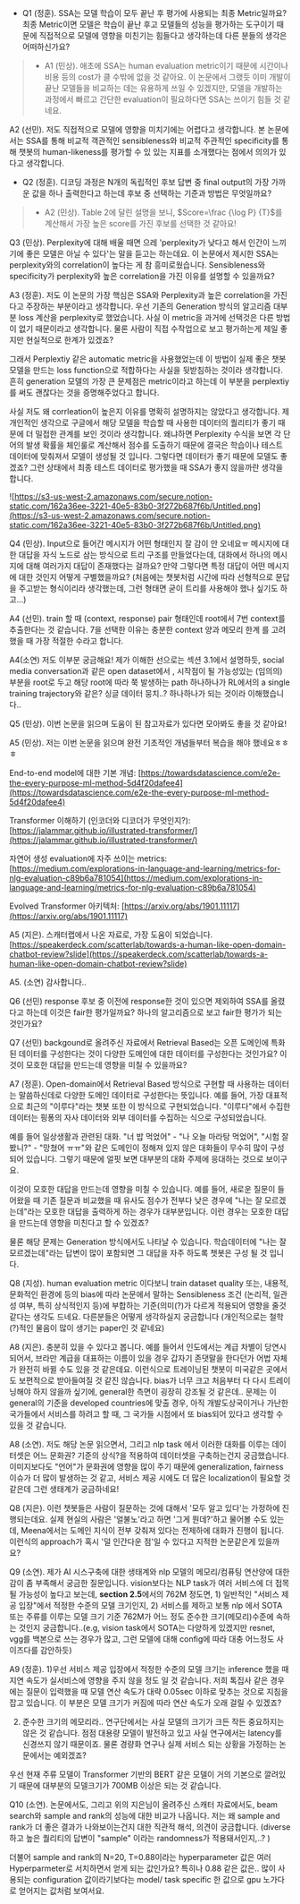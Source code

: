 - Q1 (정훈). SSA는 모델 학습이 모두 끝난 후 평가에 사용되는 최종 Metric일까요?  
최종 Metric이면 모델은 학습이 끝난 후고 모델들의 성능을 평가하는 도구이기 때문에 직접적으로 모델에 영향을 미친기는 힘들다고 생각하는데 다른 분들의 생각은 어떠하신가요?

>- A1 (민상). 애초에 SSA는 human evaluation metric이기 때문에 시간이나 비용 등의 cost가 클 수밖에 없을 것 같아요. 
>이 논문에서 그랬듯 이미 개발이 끝난 모델들을 비교하는 데는 유용하게 쓰일 수 있겠지만, 모델을 개발하는 과정에서 빠르고 간단한 evaluation이 필요하다면 SSA는 쓰이기 힘들 것 같네요.

A2 (선민). 저도 직접적으로 모델에 영향을 미치기에는 어렵다고 생각합니다. 본 논문에서는 SSA를 통해 비교적 객관적인 sensibleness와 비교적 주관적인 specificity를 통해 챗봇의 human-likeness를 평가할 수 있 있는 지표를 소개했다는 점에서 의의가 있다고 생각합니다.

- Q2 (정훈). 디코딩 과정은 N개의 독립적인 후보 답변 중 final output의 가장 가까운 값을 하나 출력한다고 하는데 후보 중 선택하는 기준과 방법은 무엇일까요?
>- A2 (민상). Table 2에 달린 설명을 보니, $Score=\frac {\log P} {T}$를 계산해서 가장 높은 score를 가진 후보를 선택한 것 같아요!

Q3 (민상). Perplexity에 대해 배울 때면 으레 'perplexity가 낮다고 해서 인간이 느끼기에 좋은 모델은 아닐 수 있다'는 말을 듣고는 하는데요. 이 논문에서 제시한 SSA는 perplexity와의 correlation이 높다는 게 참 흥미로웠습니다. Sensibleness와 specificity가 perplexity와 높은 correlation을 가진 이유를 설명할 수 있을까요?

A3 (정훈). 저도 이 논문의 가장 핵심은 SSA와 Perplexity과 높은 correlation을 가진다고 주장하는 부분이라고 생각합니다. 우선 기존의 Generation 방식의 알고리즘 대부분 loss 계산을 perplexity로 했었습니다. 사실 이 metric을 과거에 선택것은 다른 방법이 없기 때문이라고 생각합니다. 물론 사람이 직접 수작업으로 보고 평가하는게 제일 좋지만 현실적으로 한계가 있겠죠?

그래서 Perplextiy 같은 automatic metric을 사용했었는데 이 방법이 실제 좋은 챗봇 모델을 만드는 loss function으로 적합하다는 사실을 뒷받침하는 것이라 생각합니다. 흔히 generation 모델의 가장 큰 문제점은 metric이라고 하는데 이 부분을 perplextiy를 써도 괜찮다는 것을 증명해주었다고 합니다.

사실 저도 왜 corrleation이 높은지 이유를 명확히 설명하지는 않았다고 생각합니다. 제 개인적인 생각으로 구글에서 해당 모델을 학습할 때 사용한 데이터의 퀄리티가 좋기 때문에 더 밀접한 관계를 보인 것이라 생각합니다. 왜냐하면 Perplexity 수식을 보면 각 단어의 발생 확률을 체인룰로 계산해서 점수를 도출하기 때문에 결국은 학습이나 테스트 데이터에 맞춰져서 모델이 생성될 것 입니다. 그렇다면 데이터가 좋기 때문에 모델도 좋겠죠? 그런 상태에서 최종 테스트 데이터로 평가했을 때 SSA가 좋지 않을까란 생각을 합니다. 

![https://s3-us-west-2.amazonaws.com/secure.notion-static.com/162a36ee-3221-40e5-83b0-3f272b687f6b/Untitled.png](https://s3-us-west-2.amazonaws.com/secure.notion-static.com/162a36ee-3221-40e5-83b0-3f272b687f6b/Untitled.png)

Q4 (민상). Input으로 들어간 메시지가 어떤 형태인지 잘 감이 안 오네요ㅠ 메시지에 대한 대답을 자식 노드로 삼는 방식으로 트리 구조를 만들었다는데, 대화에서 하나의 메시지에 대해 여러가지 대답이 존재했다는 걸까요? 만약 그렇다면 특정 대답이 어떤 메시지에 대한 것인지 어떻게 구별했을까요? (처음에는 챗봇처럼 시간에 따라 선형적으로 문답을 주고받는 형식이리라 생각했는데, 그런 형태면 굳이 트리를 사용해야 했나 싶기도 하고...)

A4 (선민). train 할 때 (context, response) pair 형태인데 root에서 7번 context를 추출한다는 것 같습니다. 7을 선택한 이유는 충분한 context 양과 메모리 한계 를 고려했을 때 가장 적절한 수라고 합니다.

A4(소연) 저도 이부분 궁금해요! 제가 이해한 선으로는 섹션 3.1에서 설명하듯, social media conversation과 같은 open dataset에서 , 시작점이 될 가능성있는 (임의의) 부분을 root로 두고 해당 root에 따라 쭉 발생하는 path 하나하나가 RL에서의 a single training trajectory와 같은? 싱글 데이터 뭉치..? 하나하나가 되는 것이라 이해했습니다..

Q5 (민상). 이번 논문을 읽으며 도움이 된 참고자료가 있다면 모아봐도 좋을 것 같아요!

A5 (민상). 저는 이번 논문을 읽으며 완전 기초적인 개념들부터 복습을 해야 했네요ㅎㅎㅎ

End-to-end model에 대한 기본 개념: [https://towardsdatascience.com/e2e-the-every-purpose-ml-method-5d4f20dafee4](https://towardsdatascience.com/e2e-the-every-purpose-ml-method-5d4f20dafee4)

Transformer 이해하기 (인코더와 디코더가 무엇인지?): [https://jalammar.github.io/illustrated-transformer/](https://jalammar.github.io/illustrated-transformer/)

자연어 생성 evaluation에 자주 쓰이는 metrics: [https://medium.com/explorations-in-language-and-learning/metrics-for-nlg-evaluation-c89b6a781054](https://medium.com/explorations-in-language-and-learning/metrics-for-nlg-evaluation-c89b6a781054)

Evolved Transformer 아키텍처: [https://arxiv.org/abs/1901.11117](https://arxiv.org/abs/1901.11117)

A5 (지은). 스캐터랩에서 나온 자료로, 가장 도움이 되었습니다. [https://speakerdeck.com/scatterlab/towards-a-human-like-open-domain-chatbot-review?slide](https://speakerdeck.com/scatterlab/towards-a-human-like-open-domain-chatbot-review?slide)

A5. (소연) 감사합니다..

Q6 (선민) response 후보 중 이전에 response한 것이 있으면 제외하여 SSA를 올렸다고 하는데 이것은 fair한 평가일까요? 하나의 알고리즘으로 보고 fair한 평가가 되는 것인가요? 

Q7 (선민) backgound로 올려주신 자료에서 Retrieval Based는 오픈 도메인에 특화된 데이터를 구성한다는 것이 다양한 도메인에 대한 데이터를 구성한다는 것인가요? 이것이 모호한 대답을 만드는데 영향을 미칠 수 있을까요? 

A7 (정훈). Open-domain에서 Retrieval Based 방식으로 구현할 때 사용하는 데이터는 말씀하신데로 다양한 도메인 데이터로 구성한다는 뜻입니다. 예를 들어, 가장 대표적으로 최근의 "이루다"라는 챗봇 또한 이 방식으로 구현되었습니다. "이루다"에서 수집한 데이터는 핑퐁의 자사 데이터와 외부 데이터를 수집하는 식으로 구성되었습니다. 

예를 들어 일상생활과 관련된 대화. "너 밥 먹었어" - "나 오늘 마라탕 먹었어", "시험 잘 봤니?" - "망쳤어 ㅠㅠ"와 같은 도메인이 정해져 있지 않은 대화들이 무수히 많이 구성되어 있습니다. 그렇기 때문에 얼핏 보면 대부분의 대화 주제에 응대하는 것으로 보이구요.

이것이 모호한 대답을 만드는데 영향을 미칠 수 있습니다. 예를 들어, 새로운 질문이 들어왔을 때 기존 질문과 비교했을 때 유사도 점수가 전부다 낮은 경우에 "나는 잘 모르겠는데"라는 모호한 대답을 출력하게 하는 경우가 대부분입니다. 이런 경우는 모호한 대답을 만드는데 영향을 미친다고 할 수 있겠죠?

물론 해당 문제는 Generation 방식에서도 나타날 수 있습니다. 학습데이터에 "나는 잘 모르겠는데"라는 답변이 많이 포함되면 그 대답을 자주 하도록 챗봇은 구성 될 것 입니다.

 

Q8 (지성).  human evaluation metric 이다보니 train dataset quality 또는, 내용적, 문화적인 환경에 등의 bias에 따라 논문에서 말하는 Sensibleness 조건 (논리적, 일관성 여부, 특히 상식적인지 등)에 부합하는 기준(의미(?)가 다르게 적용되어 영향을 줄것 같다는 생각도 드네요. 다른분들은 어떻게 생각하실지 궁금합니다 (개인적으로는 철학(?)적인 물음이 많이 생기는 paper인 것 같네요)  

A8 (지은).  충분히 있을 수 있다고 봅니다. 예를 들어서 인도에서는 계급 차별이 당연시 되어서, 브라만 계급을 대표하는 이름이 있을 경우 갑자기 존댓말을 한다던가 어법 자체가 완전히 바뀔 수도 있을 것 같은데요. 이런식으로 트레이닝된 챗봇이 미국같은 곳에서도 보편적으로 받아들여질 것 같진 않습니다. bias가 너무 크고 처음부터 다 다시 트레이닝해야 하지 않을까 싶기에, general한 측면이 굉장히 강조될 것 같은데.. 문제는 이 general의 기준을 developed countries에 맞출 경우, 아직 개발도상국이거나 가난한 국가들에서 서비스를 하려고 할 때, 그 국가들 시점에서 또 bias되어 있다고 생각할 수 있을 것 같습니다. 

A8 (소연). 저도 해당 논문 읽으면서, 그리고 nlp task 에서 이러한 대화를 이루는 데이터셋은 어느 문화권? 기준의 상식?을 적용하여 데이터셋을 구축하는건지 궁금했습니다. 이미지보다도 "언어"가 문화권에 영향을 많이 주기 때문에 generalization, fairness 이슈가 더 많이 발생하는 것 같고, 서비스 제공 시에도 더 많은 localization이 필요할 것같은데 그런 생태계가 궁금하네요!

Q8 (지은).  이런 챗봇들은 사람이 질문하는 것에 대해서 '모두 알고 있다'는 가정하에 진행되는데요. 실제 현실의 사람은 '얼불노'라고 하면 '그게 뭔데?'하고 물어볼 수도 있는데, Meena에서는 도메인 지식이 전부 갖춰져 있다는 전제하에 대화가 진행이 됩니다. 이런식의 approach가 혹시 '덜 인간다운 점'일 수 있다고 지적한 논문같은게 있을까요?

Q9 (소연).  제가 AI 시스구축에 대한 생태계와 nlp 모델의 메모리/컴퓨팅 연산양에 대한 감이 좀 부족해서 궁금한 질문입니다. vision보다는 NLP task가 여러 서비스에 더 접목될 가능성이 높다고 보는데, **section 2.5**에서의 762M 정도면, 1) 일반적인 "서비스 제공 입장"에서 적정한 수준의 모델 크기인지, 2) 서비스를 제하고 보통 nlp 에서 SOTA 또는 주류를 이루는 모델 크기 기준 762M가 어느 정도  준수한 크기(메모리)수준에 속하는 것인지 궁금합니다..(e.g, vision task에서 SOTA는 다양하게 있겠지만 resnet, vgg를 백본으로 쓰는 경우가 많고, 그런 모델에 대해 config에 따라 대충 어느정도 사이즈다를 감안하듯)

A9 (정훈). 1)우선 서비스 제공 입장에서 적정한 수준의 모델 크기는 inference 했을 때 지연 속도가 실서비스에 영향을 주지 않을 정도 일 것 같습니다. 저희 톡집사 같은 경우에는 질문이 입력했을 때 모델 연산 속도가 대략 0.05sec 이하로 맞추는 것으로 지침을 잡고 있습니다. 이 부분은 모델 크기가 커짐에 따라 연산 속도가 오래 걸릴 수 있겠죠?

2) 준수한 크기의 메모리라.. 연구단에서는 사실 모델의 크기가 크든 작든 중요하지는 않은 것 같습니다. 점점 대용량 모델이 발전하고 있고 사실 연구에서는 latency를 신경쓰지 않기 때문이죠. 물론 경량화 연구나 실제 서비스 되는 상황을 가정하는 논문에서는 예외겠죠? 

우선 현재 주류 모델이 Transformer 기반의 BERT 같은 모델이 거의 기본으로 깔려있기 때문에 대부분의 모델크기가 700MB 이상은 되는 것 같습니다.

Q10 (소연).  논문에서도, 그리고 위의 지은님이 올려주신 스캐터 자료에서도, beam search와 sample and rank의 성능에 대한 비교가 나옵니다. 저는 왜 sample and rank가 더 좋은 결과가 나와보이는건지 대한 직관적 해석, 의견이 궁금합니다. (diverse하고 높은 퀄리티의 답변이 "sample" 이라는 randomness가 적용돼서인지,..? ) 

더불어 sample and rank의 N=20, T=0.88이라는 hyperparameter 값은 여러 Hyperparmeter로 서치하면서 얻게 되는 값인가요? 특히나 0.88 같은 값은.. 많이 사용되는 configuration 값이라기보다는  model/ task specific 한 값으로 gpu 노가다로 얻어지는 값처럼 보여서요.
